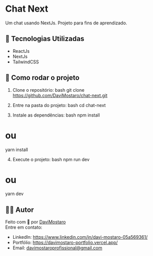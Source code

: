 # Chat Next
Um chat usando NextJs. Projeto para fins de aprendizado.

## 🚀 Tecnologias Utilizadas
- ReactJs
- NextJs
- TailwindCSS


## 🔧 Como rodar o projeto
1. Clone o repositório:
bash
git clone https://github.com/DaviMostaro/chat-next.git


2. Entre na pasta do projeto:
bash
cd chat-next


3. Instale as dependências:
bash
npm install
# ou
yarn install


4. Execute o projeto:
bash
npm run dev
# ou
yarn dev


## 👨‍💻 Autor
Feito com 💙 por [DaviMostaro](https://github.com/DaviMostaro)  
Entre em contato:
- LinkedIn: https://www.linkedin.com/in/davi-mostaro-05a569361/
- Portfólio: https://davimostaro-portfolio.vercel.app/
- Email: davimostaroprofissional@gmail.com
